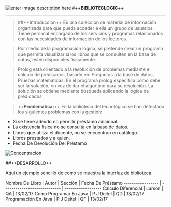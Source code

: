 ![enter image description here](https://lh3.googleusercontent.com/WWmZYN0Nj4SVgCeyMjdl4HlZ-4dwoN7YKy7ZuM30BN2usn_D9DHnp05_STjtUm7gcVRq0fQf=s250 "libros.jpg")
#++**BIBLIOTECLOGIC**++
- - -

>##++Introducción++
>Es una colección de material de información organizada para que pueda acceder a ella un grupo de usuarios. Tiene personal encargado de los servicios y programas relacionados con las necesidades de información de los lectores.

>Por medio de la programación lógica, se pretende crear un programa que permita visualizar si los libros que se consulten en la base de datos, estén disponibles físicamente.

>Prolog está orientado a la resolución de problemas mediante el cálculo de predicados, basado en:
Preguntas a la base de datos.
Pruebas matemáticas.
En el programa prolog especifica cómo debe ser la solución, en vez de dar el algoritmo para su resolución. La solución se obtiene mediante búsqueda aplicando la lógica de predicados

>++**Problemática:**++
En la biblioteca del tecnológico se han detectado los siguientes problemas con la gestión:
- Si se tiene adeudo no permitir préstamo adicional.
- La existencia física no se consulta en la base de datos.
- Libros que utiliza el docente, no se encuentran en catálogo.
- Libros prestados y a quien.
- Fecha De Devolución Del Préstamo

![Concentracion](https://lh3.googleusercontent.com/-Htmd1CpC8WA/WMcucK4r08I/AAAAAAAAPSw/jIZGT4c64EM425yUTAE-UeexSLDF3NDNACLcB/s250/concentraci%25C3%25B3n.jpg "concentración.jpg")


##++DESARROLLO++

Aquí un ejemplo sencillo de como se muestra la interfaz de biblioteca 

 Nombre De Libro                 |      Autor       |    Sección       | Fecha De Préstamo
 ----------------- | ---------------------------- | ------------------
 Calculo Diferencial | Larson            | QA | 13/02/17
 Como Programar En Java          |  P.J Deitel          | QD | 13/02/17
 Programación En Java          |  P.J Deitel          | QF | 13/02/17


